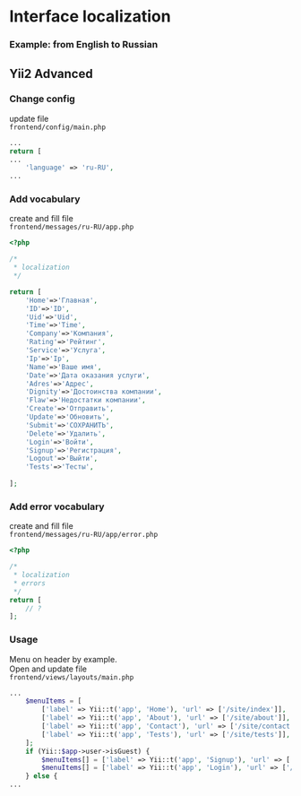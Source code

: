 # Interface localization
### Example: from English to Russian

<!-- yii2--localization.md -->

## Yii2 Advanced

### Change config
update file<br/>
`frontend/config/main.php`
```php
...
return [
...
    'language' => 'ru-RU',
...
```

### Add vocabulary
create and fill file<br/>
`frontend/messages/ru-RU/app.php`
```php
<?php

/* 
 * localization
 */

return [
    'Home'=>'Главная',
    'ID'=>'ID',
    'Uid'=>'Uid',
    'Time'=>'Time',
    'Company'=>'Компания',
    'Rating'=>'Рейтинг',
    'Service'=>'Услуга',
    'Ip'=>'Ip',
    'Name'=>'Ваше имя',
    'Date'=>'Дата оказания услуги',
    'Adres'=>'Адрес',
    'Dignity'=>'Достоинства компании',
    'Flaw'=>'Недостатки компании',
    'Create'=>'Отправить',
    'Update'=>'Обновить',
    'Submit'=>'СОХРАНИТЬ',
    'Delete'=>'Удалить',
    'Login'=>'Войти',
    'Signup'=>'Регистрация',
    'Logout'=>'Выйти',
    'Tests'=>'Тесты',
    
];
```

### Add error vocabulary
create and fill file<br/>
`frontend/messages/ru-RU/app/error.php`
```php
<?php

/* 
 * localization
 * errors
 */
return [
    // ?
];
```

### Usage
Menu on header by example.<br/>
Open and update file<br/>
`frontend/views/layouts/main.php`
```php
...
    $menuItems = [
        ['label' => Yii::t('app', 'Home'), 'url' => ['/site/index']],
        ['label' => Yii::t('app', 'About'), 'url' => ['/site/about']],
        ['label' => Yii::t('app', 'Contact'), 'url' => ['/site/contact']],
        ['label' => Yii::t('app', 'Tests'), 'url' => ['/site/tests']],
    ];
    if (Yii::$app->user->isGuest) {
        $menuItems[] = ['label' => Yii::t('app', 'Signup'), 'url' => ['/site/signup']];
        $menuItems[] = ['label' => Yii::t('app', 'Login'), 'url' => ['/site/login']];
    } else {
...
```

